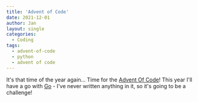 ```yaml
---
title: 'Advent of Code'
date: 2021-12-01
author: Jan
layout: single
categories:
  - Coding
tags:
  - advent-of-code
  - python
  - advent of code
---
```

It's that time of the year again... Time for the [Advent Of Code](https://adventofcode.com/2021)! This year I'll have a go with [Go](https://go.dev) - I've never written anything in it, so it's going to be a challenge!